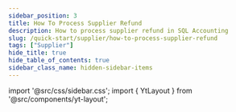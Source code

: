 ```yaml
---
sidebar_position: 3
title: How To Process Supplier Refund
description: How to process supplier refund in SQL Accounting
slug: /quick-start/supplier/how-to-process-supplier-refund
tags: ["Supplier"]
hide_title: true
hide_table_of_contents: true
sidebar_class_name: hidden-sidebar-items
---
```


import '@src/css/sidebar.css';
import { YtLayout } from '@src/components/yt-layout';

<YtLayout 
    url="https://www.youtube.com/embed/sucmfwIOtu0?autoplay=1"
    videoId="sucmfwIOtu0"
    title="How To Process Supplier Refund"
/>
